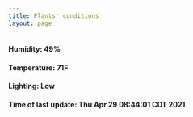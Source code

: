 ```yaml
---
title: Plants' conditions
layout: page
---
```



#### Humidity: 49%
#### Temperature: 71F
#### Lighting: Low
#### Time of last update: Thu Apr 29 08:44:01 CDT 2021
